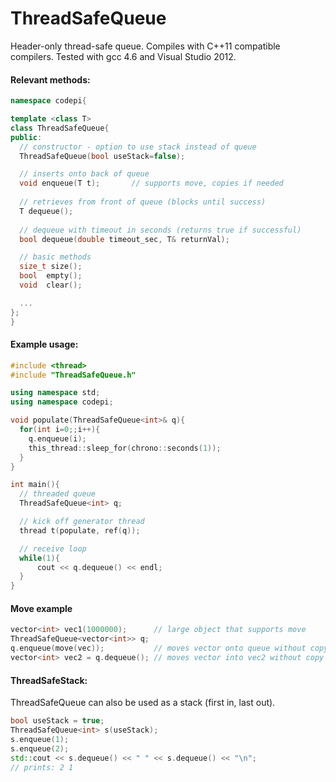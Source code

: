 # ThreadSafeQueue
Header-only thread-safe queue.  Compiles with C++11 compatible compilers.  Tested with gcc 4.6 and Visual Studio 2012.

#### Relevant methods:
```cpp
namespace codepi{

template <class T>
class ThreadSafeQueue{
public:
  // constructor - option to use stack instead of queue
  ThreadSafeQueue(bool useStack=false);

  // inserts onto back of queue  
  void enqueue(T t);       // supports move, copies if needed
  
  // retrieves from front of queue (blocks until success)
  T dequeue();
  
  // dequeue with timeout in seconds (returns true if successful)
  bool dequeue(double timeout_sec, T& returnVal);

  // basic methods  
  size_t size();
  bool  empty();
  void  clear();

  ...
};
}
```

#### Example usage:
```cpp
#include <thread>
#include "ThreadSafeQueue.h"

using namespace std;
using namespace codepi;

void populate(ThreadSafeQueue<int>& q){
  for(int i=0;;i++){
    q.enqueue(i);
    this_thread::sleep_for(chrono::seconds(1));
  }
}

int main(){
  // threaded queue
  ThreadSafeQueue<int> q;

  // kick off generator thread
  thread t(populate, ref(q));

  // receive loop
  while(1){
      cout << q.dequeue() << endl;
  }
}
```

#### Move example

``` cpp
vector<int> vec1(1000000);      // large object that supports move
ThreadSafeQueue<vector<int>> q;
q.enqueue(move(vec));           // moves vector onto queue without copy
vector<int> vec2 = q.dequeue(); // moves vector into vec2 without copy
```

#### ThreadSafeStack:

ThreadSafeQueue can also be used as a stack (first in, last out).

```cpp
bool useStack = true;
ThreadSafeQueue<int> s(useStack);
s.enqueue(1);
s.enqueue(2);
std::cout << s.dequeue() << " " << s.dequeue() << "\n";
// prints: 2 1
```
